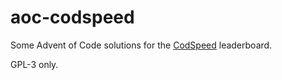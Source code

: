 # aoc-codspeed

Some Advent of Code solutions for the [CodSpeed] leaderboard.

GPL-3 only.

[CodSpeed]: https://codspeed.io/advent
